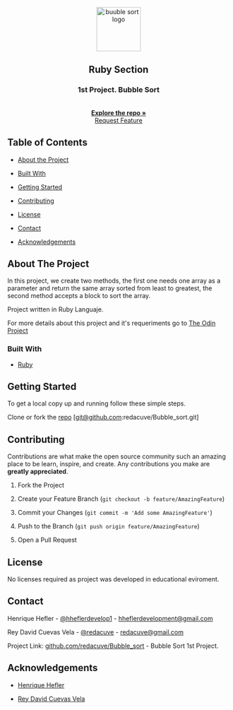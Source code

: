 <!-- Project Header -->
<p align="center">
  <img src="https://lh3.googleusercontent.com/ukxjktyC83Im3G9JQcEN6AhRPE4hh0tuoPDPoP6T1KQFDiBn0-mT0unI1XirmWGNcaxppYsuZmKwIdhuSbJgitjfYzbeWORI9LxDXZ5iAZJYWwdAwZ1QjaElA_jEiOepMw4qYcozwSsCAKooUR_D0q4ZdTLWA_xCk65eD8hwlybvLDYfwZQkwcblO5Sg_6p51BVhby5QorkETs1vA2dcFqbJI_ytcj9AsurDeYPo1aFag9lSuVxkqEmuc8IsMfPzqDtapIUYr5a1xmy8bRDzFsPfei4rMQfKqk38uzA5niuVoiqQRLd_myRwXyiKD3yruYuLdzp1y-mkwFkxL8Ge7DvlDI1KnF_k1AbzRCYVHIxl7ZwPppsYVYEbYCaRlGgTvoDlHQ979vlOYKyvdMbxvR8xXxSbZLQSLMqOxK0N7CKq0yGunoMxTQpPlx_twgyWwF2Q95vPefnxlSxZ5sEuwhzXJkLdO5JqJB05MyZ9xbDdPXmDbOah_GoazsyDQv2boyTO3WV2laQXNUoe1iEz2SMZbortfw_ftmH7UnQRrqoi5Nogc7wF3Pder2HMD4y7YdeyVNuT6CzudWx_nmzbApjh6nXEBgsDmy-_AKZImMU7v4QrhHbC8UfTdJj1Ajhbhxk1IK-WJuq0FGh_E52lMhQKYXkrAFdxR8eTxnrogIXEW0fK5vSXP3TTAMsP_d9CdUME3rI7SvasW_njgEElCSz6kqAslyYhgIpaR7HJr3PwOSs" alt="buuble sort logo" height="100" >
  <br>
  <h2 align="center">Ruby Section</h2>
  <h3 align="center">1st Project. Bubble Sort</h3>
  <p align="center">
  <br>
   <a href="https://github.com/redacuve/Bubble_sort/"><strong>Explore the repo »</strong></a>
  <br>
  <a href="https://github.com/redacuve/Bubble_sort/issues">Request Feature</a>
  </p>

<!-- TABLE OF CONTENTS -->

## Table of Contents

* [About the Project](#about-the-project)

* [Built With](#built-with)

* [Getting Started](#getting-started)

* [Contributing](#contributing)

* [License](#license)

* [Contact](#contact)

* [Acknowledgements](#acknowledgements)

<!-- ABOUT THE PROJECT -->

## About The Project

In this project, we create two methods, the first one needs one array as a parameter and return the same array sorted from least to greatest, the second method accepts a block to sort the array.

Project written in Ruby Languaje.

For more details about this project and it's requeriments go to <a href="https://www.theodinproject.com/courses/ruby-programming/lessons/advanced-building-blocks"> The Odin Project</a>

### Built With

* [Ruby](https://ruby-doc.org/core-2.7.0/)

<!-- GETTING STARTED -->

## Getting Started

To get a local copy up and running follow these simple steps.

Clone or fork the <a href="https://github.com/redacuve/Bubble_sort">repo</a> [git@github.com:redacuve/Bubble_sort.git]

<!-- CONTRIBUTING -->

## Contributing

Contributions are what make the open source community such an amazing place to be learn, inspire, and create. Any contributions you make are **greatly appreciated**.

1. Fork the Project

2. Create your Feature Branch (`git checkout -b feature/AmazingFeature`)

3. Commit your Changes (`git commit -m 'Add some AmazingFeature'`)

4. Push to the Branch (`git push origin feature/AmazingFeature`)

5. Open a Pull Request

<!-- LICENSE -->

## License

No licenses required as project was developed in educational eviroment.

<!-- CONTACT -->

## Contact

Henrique Hefler - [@hheflerdevelop1](https://twitter.com/hheflerdevelop1) - hheflerdevelopment@gmail.com 

Rey David Cuevas Vela - [@redacuve](https://twitter.com/redacuve) - redacuve@gmail.com

Project Link: [github.com/redacuve/Bubble_sort](https://github.com/redacuve/Bubble_sort) - Bubble Sort 1st Project.

<!-- ACKNOWLEDGEMENTS -->

## Acknowledgements

* [Henrique Hefler](https://github.com/kalavhan)

* [Rey David Cuevas Vela](https://github.com/redacuve)
